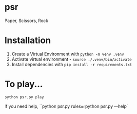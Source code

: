 # psr
Paper, Scissors, Rock


# Installation

1. Create a Virtual Environment with `python -m venv .venv`
1. Activate virtual environment - `source ./.venv/bin/activate`
2. Install dependencies with `pip install -r requirements.txt`


# To play...

`python psr.py play`

If you need help, ``python psr.py rules` or `python psr.py --help`